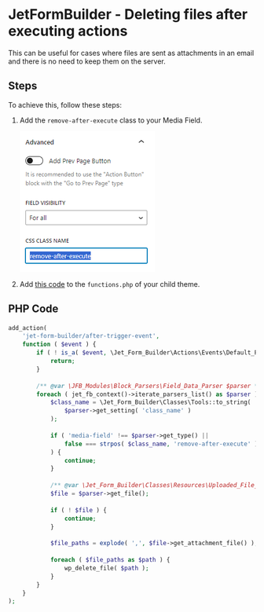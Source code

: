 # JetFormBuilder - Deleting files after executing actions

This can be useful for cases where files are sent as attachments in an email and there is no need to keep them on the server.

## Steps
To achieve this, follow these steps:

1. Add the `remove-after-execute` class to your Media Field.

   ![image](/03-jet-form-builder/common-use-cases/delete-uploaded-files-after-actions/assets/add-class.png)

2. Add [this code](#PHP-Code) to the `functions.php` of your child theme.

## PHP Code
```php
add_action(
	'jet-form-builder/after-trigger-event',
	function ( $event ) {
		if ( ! is_a( $event, \Jet_Form_Builder\Actions\Events\Default_Process\Default_Process_Event::class ) ) {
			return;
		}

		/** @var \JFB_Modules\Block_Parsers\Field_Data_Parser $parser */
		foreach ( jet_fb_context()->iterate_parsers_list() as $parser ) {
			$class_name = \Jet_Form_Builder\Classes\Tools::to_string(
				$parser->get_setting( 'class_name' )
			);

			if ( 'media-field' !== $parser->get_type() ||
				false === strpos( $class_name, 'remove-after-execute' )
			) {
				continue;
			}

			/** @var \Jet_Form_Builder\Classes\Resources\Uploaded_File_Path $file */
			$file = $parser->get_file();

			if ( ! $file ) {
				continue;
			}

			$file_paths = explode( ',', $file->get_attachment_file() );

			foreach ( $file_paths as $path ) {
				wp_delete_file( $path );
			}
		}
	}
);
```